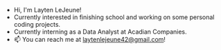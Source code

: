 - Hi, I'm Layten LeJeune!
- Currently interested in finishing school and working on some personal coding projects.
- Currently interning as a Data Analyst at Acadian Companies.
- 📫 You can reach me at laytenlejeune42@gmail.com!

<!---
LaytenL/LaytenL is a ✨ special ✨ repository because its `README.md` (this file) appears on your GitHub profile.
You can click the Preview link to take a look at your changes.
--->
